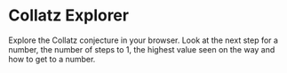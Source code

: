 # Collatz Explorer
Explore the Collatz conjecture in your browser. Look at the next step for a number, the number of steps to 1, the highest value seen on the way and how to get to a number.
